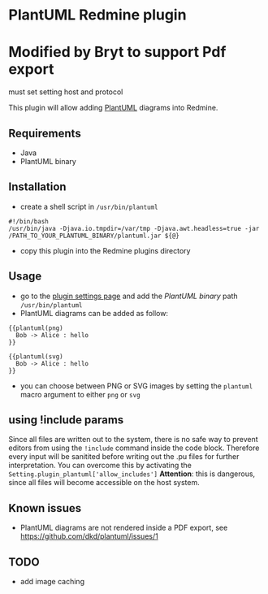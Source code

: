 # PlantUML Redmine plugin

# Modified by Bryt to support Pdf export
must set setting host and protocol


This plugin will allow adding [PlantUML](http://plantuml.sourceforge.net/) diagrams into Redmine.

## Requirements

- Java
- PlantUML binary

## Installation

- create a shell script in `/usr/bin/plantuml`

```
#!/bin/bash
/usr/bin/java -Djava.io.tmpdir=/var/tmp -Djava.awt.headless=true -jar /PATH_TO_YOUR_PLANTUML_BINARY/plantuml.jar ${@}
```

- copy this plugin into the Redmine plugins directory

## Usage

- go to the [plugin settings page](http://localhost:3000/settings/plugin/plantuml) and add the *PlantUML binary* path `/usr/bin/plantuml`
- PlantUML diagrams can be added as follow:

```
{{plantuml(png)
  Bob -> Alice : hello
}}
```

```
{{plantuml(svg)
  Bob -> Alice : hello
}}
```

- you can choose between PNG or SVG images by setting the `plantuml` macro argument to either `png` or `svg`

## using !include params

Since all files are written out to the system, there is no safe way to prevent editors from using the `!include` command inside the code block.
Therefore every input will be sanitited before writing out the .pu files for further interpretation. You can overcome this by activating the `Setting.plugin_plantuml['allow_includes']`
**Attention**: this is dangerous, since all files will become accessible on the host system.

## Known issues

- PlantUML diagrams are not rendered inside a PDF export, see https://github.com/dkd/plantuml/issues/1

## TODO

- add image caching
